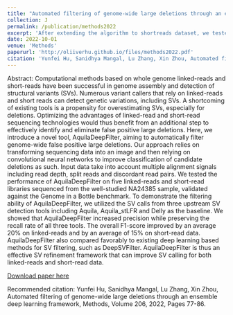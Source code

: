 ```yaml
---
title: "Automated filtering of genome-wide large deletions through an ensemble deep learning framework"
collection: J
permalink: /publication/methods2022
excerpt: 'After extending the algorithm to shortreads dataset, we tested the performance of AquilaDeepFilter on all five linked-reads and short-read libraries sequenced from the well-studied NA24385 sample, validated against the Genome in a Bottle benchmark. To demonstrate the filtering ability of AquilaDeepFilter, we utilized the SV calls from three upstream SV detection tools including Aquila, Aquila_stLFR and Delly as the baseline.'
date: 2022-10-01
venue: 'Methods'
paperurl: 'http://oliiverhu.github.io/files/methods2022.pdf'
citation: 'Yunfei Hu, Sanidhya Mangal, Lu Zhang, Xin Zhou, Automated filtering of genome-wide large deletions through an ensemble deep learning framework, Methods, Volume 206, 2022, Pages 77-86.'
---
```

Abstract: Computational methods based on whole genome linked-reads and short-reads have been successful in genome assembly and detection of structural variants (SVs). Numerous variant callers that rely on linked-reads and short reads can detect genetic variations, including SVs. A shortcoming of existing tools is a propensity for overestimating SVs, especially for deletions. Optimizing the advantages of linked-read and short-read sequencing technologies would thus benefit from an additional step to effectively identify and eliminate false positive large deletions. Here, we introduce a novel tool, AquilaDeepFilter, aiming to automatically filter genome-wide false positive large deletions. Our approach relies on transforming sequencing data into an image and then relying on convolutional neural networks to improve classification of candidate deletions as such. Input data take into account multiple alignment signals including read depth, split reads and discordant read pairs. We tested the performance of AquilaDeepFilter on five linked-reads and short-read libraries sequenced from the well-studied NA24385 sample, validated against the Genome in a Bottle benchmark. To demonstrate the filtering ability of AquilaDeepFilter, we utilized the SV calls from three upstream SV detection tools including Aquila, Aquila_stLFR and Delly as the baseline. We showed that AquilaDeepFilter increased precision while preserving the recall rate of all three tools. The overall F1-score improved by an average 20% on linked-reads and by an average of 15% on short-read data. AquilaDeepFilter also compared favorably to existing deep learning based methods for SV filtering, such as DeepSVFilter. AquilaDeepFilter is thus an effective SV refinement framework that can improve SV calling for both linked-reads and short-read data.

[Download paper here](http://oliiverhu.github.io/files/methods2022.pdf)

Recommended citation: Yunfei Hu, Sanidhya Mangal, Lu Zhang, Xin Zhou, Automated filtering of genome-wide large deletions through an ensemble deep learning framework, Methods, Volume 206, 2022, Pages 77-86.